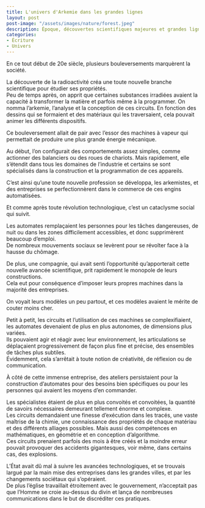 ```yaml
---
title: L'univers d'Arkemie dans les grandes lignes  
layout: post  
post-image: "/assets/images/nature/forest.jpeg"  
description: Époque, découvertes scientifiques majeures et grandes lignes de l’univers d’Arkemie.
categories:
- Écriture
- Univers  
---
```



En ce tout début de 20e siècle, plusieurs bouleversements marquèrent la société.  
  
La découverte de la radioactivité créa une toute nouvelle branche scientifique pour étudier ses propriétés.  
Peu de temps après, on apprit que certaines substances irradiées avaient la capacité à transformer la matière et parfois même à la programmer.
On nomma l’arkemie, l’analyse et la conception de ces circuits.
En fonction des dessins qui se formaient et des matériaux qui les traversaient, cela pouvait animer les différents dispositifs.
  
Ce bouleversement allait de pair avec l’essor des machines à vapeur qui permettait de produire une plus grande énergie mécanique.  

Au début, l’on configurait des comportements assez simples, comme actionner des balanciers ou des roues de chariots.
Mais rapidement, elle s’étendit dans tous les domaines de l’industrie et certains se sont spécialisés dans la construction et la programmation de ces appareils.  
  
C’est ainsi qu’une toute nouvelle profession se développa, les arkemistes, et des entreprises se perfectionnèrent dans le commerce de ces engins automatisées.  
  
Et comme après toute révolution technologique, c’est un cataclysme social qui suivit.  
  
Les automates remplaçaient les personnes pour les tâches dangereuses, de nuit ou dans les zones difficilement accessibles, et donc supprimèrent beaucoup d’emploi.  
De nombreux mouvements sociaux se levèrent pour se révolter face à la hausse du chômage.   
  
De plus, une compagnie, qui avait senti l’opportunité qu’apporterait cette nouvelle avancée scientifique, prit rapidement le monopole de leurs constructions.   
Cela eut pour conséquence d’imposer leurs propres machines dans la majorité des entreprises.   
  
On voyait leurs modèles un peu partout, et ces modèles avaient le mérite de couter moins cher.   
  
Petit à petit, les circuits et l’utilisation de ces machines se complexifiaient, les automates devenaient de plus en plus autonomes, de dimensions plus variées.  
Ils pouvaient agir et réagir avec leur environnement, les articulations se déplaçaient progressivement de façon plus fine et précise, des ensembles de tâches plus subtiles.   
Évidemment, cela s’arrêtait à toute notion de créativité, de réflexion ou de communication.   
  
À côté de cette immense entreprise, des ateliers persistaient pour la construction d’automates pour des besoins bien spécifiques ou pour les personnes qui avaient les moyens d’en commander.  
  
Les spécialistes étaient de plus en plus convoités et convoitées, la quantité de savoirs nécessaires demeurant tellement énorme et complexe.    
Les circuits demandaient une finesse d’exécution dans les tracés, une vaste maîtrise de la chimie, une connaissance des propriétés de chaque matériau et des différents alliages possibles.
Mais aussi des compétences en mathématiques, en géométrie et en conception d’algorithme.   
Ces circuits prenaient parfois des mois à être créés et la moindre erreur pouvait provoquer des accidents gigantesques, voir même, dans certains cas, des explosions.  
  
L’État avait dû mal à suivre les avancées technologiques, et se trouvais largué par la main mise des entreprises dans les grandes villes, et par les changements sociétaux qui s’opéraient.  
De plus l’église travaillait étroitement avec le gouvernement, n’acceptait pas que l’Homme se croie au-dessus du divin et lança de nombreuses communications dans le but de discréditer ces pratiques.  
